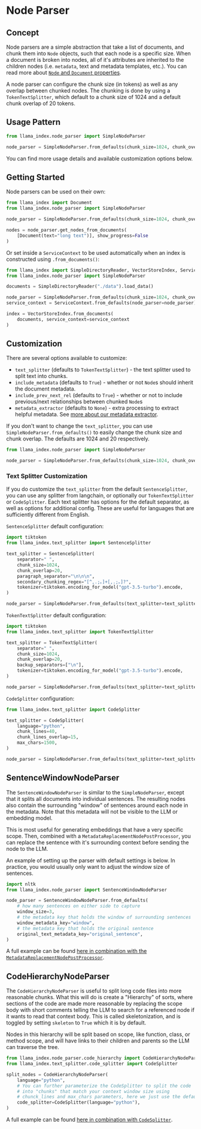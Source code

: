 # Node Parser

## Concept

Node parsers are a simple abstraction that take a list of documents, and chunk them into `Node` objects, such that each node is a specific size. When a document is broken into nodes, all of it's attributes are inherited to the children nodes (i.e. `metadata`, text and metadata templates, etc.). You can read more about [`Node` and `Document` properties](/module_guides/loading/documents_and_nodes/root.md).

A node parser can configure the chunk size (in tokens) as well as any overlap between chunked nodes. The chunking is done by using a `TokenTextSplitter`, which default to a chunk size of 1024 and a default chunk overlap of 20 tokens.

## Usage Pattern

```python
from llama_index.node_parser import SimpleNodeParser

node_parser = SimpleNodeParser.from_defaults(chunk_size=1024, chunk_overlap=20)
```

You can find more usage details and available customization options below.

## Getting Started

Node parsers can be used on their own:

```python
from llama_index import Document
from llama_index.node_parser import SimpleNodeParser

node_parser = SimpleNodeParser.from_defaults(chunk_size=1024, chunk_overlap=20)

nodes = node_parser.get_nodes_from_documents(
    [Document(text="long text")], show_progress=False
)
```

Or set inside a `ServiceContext` to be used automatically when an index is constructed using `.from_documents()`:

```python
from llama_index import SimpleDirectoryReader, VectorStoreIndex, ServiceContext
from llama_index.node_parser import SimpleNodeParser

documents = SimpleDirectoryReader("./data").load_data()

node_parser = SimpleNodeParser.from_defaults(chunk_size=1024, chunk_overlap=20)
service_context = ServiceContext.from_defaults(node_parser=node_parser)

index = VectorStoreIndex.from_documents(
    documents, service_context=service_context
)
```

## Customization

There are several options available to customize:

- `text_splitter` (defaults to `TokenTextSplitter`) - the text splitter used to split text into chunks.
- `include_metadata` (defaults to `True`) - whether or not `Node`s should inherit the document metadata.
- `include_prev_next_rel` (defaults to `True`) - whether or not to include previous/next relationships between chunked `Node`s
- `metadata_extractor` (defaults to `None`) - extra processing to extract helpful metadata. See [more about our metadata extractor](/module_guides/loading/documents_and_nodes/usage_metadata_extractor.md).

If you don't want to change the `text_splitter`, you can use `SimpleNodeParser.from_defaults()` to easily change the chunk size and chunk overlap. The defaults are 1024 and 20 respectively.

```python
from llama_index.node_parser import SimpleNodeParser

node_parser = SimpleNodeParser.from_defaults(chunk_size=1024, chunk_overlap=20)
```

### Text Splitter Customization

If you do customize the `text_splitter` from the default `SentenceSplitter`, you can use any splitter from langchain, or optionally our `TokenTextSplitter` or `CodeSplitter`. Each text splitter has options for the default separator, as well as options for additional config. These are useful for languages that are sufficiently different from English.

`SentenceSplitter` default configuration:

```python
import tiktoken
from llama_index.text_splitter import SentenceSplitter

text_splitter = SentenceSplitter(
    separator=" ",
    chunk_size=1024,
    chunk_overlap=20,
    paragraph_separator="\n\n\n",
    secondary_chunking_regex="[^,.;。]+[,.;。]?",
    tokenizer=tiktoken.encoding_for_model("gpt-3.5-turbo").encode,
)

node_parser = SimpleNodeParser.from_defaults(text_splitter=text_splitter)
```

`TokenTextSplitter` default configuration:

```python
import tiktoken
from llama_index.text_splitter import TokenTextSplitter

text_splitter = TokenTextSplitter(
    separator=" ",
    chunk_size=1024,
    chunk_overlap=20,
    backup_separators=["\n"],
    tokenizer=tiktoken.encoding_for_model("gpt-3.5-turbo").encode,
)

node_parser = SimpleNodeParser.from_defaults(text_splitter=text_splitter)
```

`CodeSplitter` configuration:

```python
from llama_index.text_splitter import CodeSplitter

text_splitter = CodeSplitter(
    language="python",
    chunk_lines=40,
    chunk_lines_overlap=15,
    max_chars=1500,
)

node_parser = SimpleNodeParser.from_defaults(text_splitter=text_splitter)
```

## SentenceWindowNodeParser

The `SentenceWindowNodeParser` is similar to the `SimpleNodeParser`, except that it splits all documents into individual sentences. The resulting nodes also contain the surrounding "window" of sentences around each node in the metadata. Note that this metadata will not be visible to the LLM or embedding model.

This is most useful for generating embeddings that have a very specific scope. Then, combined with a `MetadataReplacementNodePostProcessor`, you can replace the sentence with it's surrounding context before sending the node to the LLM.

An example of setting up the parser with default settings is below. In practice, you would usually only want to adjust the window size of sentences.

```python
import nltk
from llama_index.node_parser import SentenceWindowNodeParser

node_parser = SentenceWindowNodeParser.from_defaults(
    # how many sentences on either side to capture
    window_size=3,
    # the metadata key that holds the window of surrounding sentences
    window_metadata_key="window",
    # the metadata key that holds the original sentence
    original_text_metadata_key="original_sentence",
)
```

A full example can be found [here in combination with the `MetadataReplacementNodePostProcessor`](/examples/node_postprocessor/MetadataReplacementDemo.ipynb).

## CodeHierarchyNodeParser

The `CodeHierarchyNodeParser` is useful to split long code files into more reasonable chunks. What this will do is create a "Hierarchy" of sorts, where sections of the code are made more reasonable by replacing the scope body with short comments telling the LLM to search for a referenced node if it wants to read that context body. This is called skeletonization, and is toggled by setting `skeleton` to `True` which it is by default.

Nodes in this hierarchy will be split based on scope, like function, class, or method scope, and will have links to their children and parents so the LLM can traverse the tree.

```python
from llama_index.node_parser.code_hierarchy import CodeHierarchyNodeParser
from llama_index.text_splitter.code_splitter import CodeSplitter

split_nodes = CodeHierarchyNodeParser(
    language="python",
    # You can further parameterize the CodeSplitter to split the code
    # into "chunks" that match your context window size using
    # chunck_lines and max_chars parameters, here we just use the defaults
    code_splitter=CodeSplitter(language="python"),
)
```

A full example can be found [here in combination with `CodeSplitter`](/examples/node_parsers/code_hierarchy/CodeHierarchyNodeParserUsage.ipynb).
